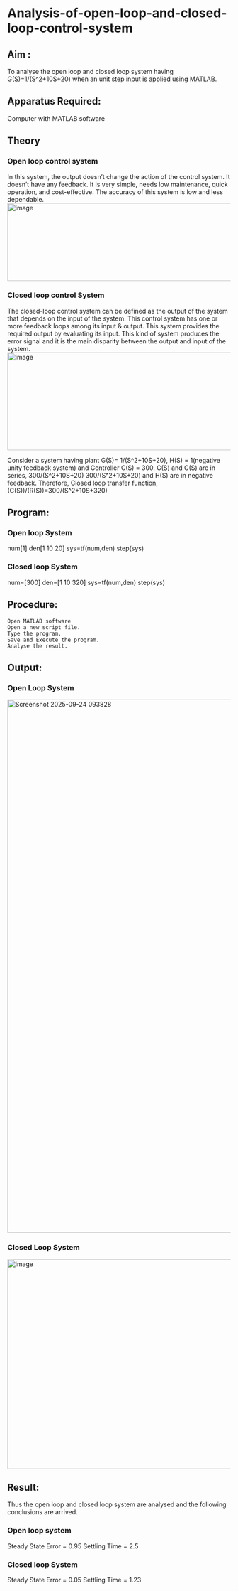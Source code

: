  # Analysis-of-open-loop-and-closed-loop-control-system
## Aim :
  To analyse the open loop and closed loop system having G(S)=1/(S^2+10S+20)  when an unit step input is applied using MATLAB.
## Apparatus Required:
  Computer with MATLAB software
## Theory
  ### Open loop control system
  In this system, the output doesn’t change the action of the control system. It doesn’t have any feedback. It is very simple, needs low maintenance, quick operation, and cost-effective. The accuracy of this system is low and less dependable.
  <img width="652" height="175" alt="image" src="https://github.com/user-attachments/assets/0a9d8129-eb64-40bb-8efd-434edcb2bd5a" />
 ### Closed loop control System
The closed-loop control system can be defined as the output of the system that depends on the input of the system. This control system has one or more feedback loops among its input & output. This system provides the required output by evaluating its input. This kind of system produces the error signal and it is the main disparity between the output and input of the system.
                     <img width="508" height="220" alt="image" src="https://github.com/user-attachments/assets/ad4b9b9e-bf06-4108-a4c0-5320be064b1f" />

Consider a system having plant G(S)=  1/(S^2+10S+20), H(S) = 1(negative unity feedback system) and Controller C(S) = 300.
C(S) and G(S) are in series, 300/(S^2+10S+20)
300/(S^2+10S+20) and H(S) are in negative feedback.
Therefore, Closed loop transfer function, (C(S))/(R(S))=300/(S^2+10S+320)
## Program: 
### Open loop System
num[1]<brk>
den[1 10 20]<brk>
sys=tf(num,den)<brk>
step(sys)<brk>

### Closed loop System
num=[300]<brk>
den=[1 10 320]<brk>
sys=tf(num,den)<brk>
step(sys)<brk>

## Procedure:
	Open MATLAB software
	Open a new script file.
	Type the program.
	Save and Execute the program.
	Analyse the result.
## Output:
### Open Loop System

<img width="1920" height="1200" alt="Screenshot 2025-09-24 093828" src="https://github.com/user-attachments/assets/3f3c34ea-c446-4afe-8a7c-33aa6dba8510" />

### Closed Loop System
<img width="792" height="472" alt="image" src="https://github.com/user-attachments/assets/20598693-84fc-4b0e-9111-d31791cd5ad1" />

## Result:
Thus the open loop and closed loop system are analysed and the following conclusions are arrived.
### Open loop system
Steady State Error = 0.95<brk>
Settling Time = 2.5<brk>
### Closed loop System
Steady State Error = 0.05<brk>
Settling Time = 1.23<brk>





